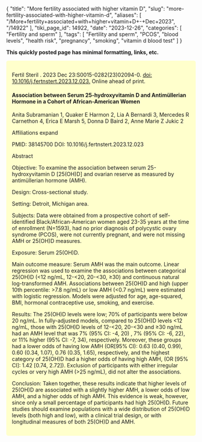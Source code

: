 {
    "title": "More fertility associated with higher vitamin D",
    "slug": "more-fertility-associated-with-higher-vitamin-d",
    "aliases": [
        "/More+fertility+associated+with+higher+vitamin+D+-+Dec+2023",
        "/14922"
    ],
    "tiki_page_id": 14922,
    "date": "2023-12-26",
    "categories": [
        "Fertility and sperm"
    ],
    "tags": [
        "Fertility and sperm",
        "PCOS",
        "blood levels",
        "health risk",
        "pregnancy",
        "smoking",
        "vitamin d blood test"
    ]
}


<!-- ~tc~ start ~/tc~ -->

 **This quickly posted page has minimal formatting, links, etc.** 

<div style="background-color:#FFC;padding:15px;margin:10px 0;border-radius:5px">

<!-- ~tc~ end~/tc~ -->

Fertil Steril . 2023 Dec 23:S0015-0282(23)02094-0. [doi: 10.1016/j.fertnstert.2023.12.023.](https://doi.org/10.1016/j.fertnstert.2023.12.023.) Online ahead of print.

#### Association between Serum 25-hydroxyvitamin D and Antimüllerian Hormone in a Cohort of African-American Women

Anita Subramanian 1, Quaker E Harmon 2, Lia A Bernardi 3, Mercedes R Carnethon 4, Erica E Marsh 5, Donna D Baird 2, Anne Marie Z Jukic 2

Affiliations expand

PMID: 38145700 DOI: 10.1016/j.fertnstert.2023.12.023

Abstract

Objective: To examine the association between serum 25-hydroxyvitamin D <span>[25(OH)D]</span> and ovarian reserve as measured by antimüllerian hormone (AMH).

Design: Cross-sectional study.

Setting: Detroit, Michigan area.

Subjects: Data were obtained from a prospective cohort of self-identified Black/African-American women aged 23-35 years at the time of enrollment (N=1593), had no prior diagnosis of polycystic ovary syndrome (PCOS), were not currently pregnant, and were not missing AMH or 25(OH)D measures.

Exposure: Serum 25(OH)D.

Main outcome measure: Serum AMH was the main outcome. Linear regression was used to examine the associations between categorical 25(OH)D (<12 ng/mL, 12-<20, 20-<30, ≥30) and continuous natural log-transformed AMH. Associations between 25(OH)D and high (upper 10th percentile: >7.8 ng/mL) or low AMH (<0.7 ng/mL) were estimated with logistic regression. Models were adjusted for age, age-squared, BMI, hormonal contraceptive use, smoking, and exercise.

Results: The 25(OH)D levels were low; 70% of participants were below 20 ng/mL. In fully-adjusted models, compared to 25(OH)D levels <12 ng/mL, those with 25(OH)D levels of 12-<20, 20-<30 and ≥30 ng/mL had an AMH level that was 7% (95% CI: -4, 20) , 7% (95% CI: -6, 22), or 11% higher (95% CI: -7, 34), respectively. Moreover, these groups had a lower odds of having low AMH (OR<span>[95% CI): 0.63 (0.40, 0.99), 0.60 (0.34, 1.07), 0.76 (0.35, 1.65), respectively, and the highest category of 25(OH)D had a higher odds of having high AMH, (OR [95% CI]</span>: 1.42 <span>[0.74, 2.72]</span>). Exclusion of participants with either irregular cycles or very high AMH (>25 ng/mL), did not alter the associations.

Conclusion: Taken together, these results indicate that higher levels of 25(OH)D are associated with a slightly higher AMH, a lower odds of low AMH, and a higher odds of high AMH. This evidence is weak, however, since only a small percentage of participants had high 25(OH)D. Future studies should examine populations with a wide distribution of 25(OH)D levels (both high and low), with a clinical trial design, or with longitudinal measures of both 25(OH)D and AMH.

</div>